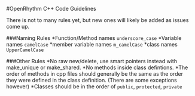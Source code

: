 #OpenRhythm C++ Code Guidelines

There is not to many rules yet, but new ones will likely be added as issues come up.

###Naming Rules
*Function/Method names `underscore_case`
*Variable names `camelCase`
*member variable names `m_camelCase`
*class names `UpperCamelCase`

###Other Rules
*No raw new/delete, use smart pointers instead with make_unique or make_shared.
*No methods inside class defintions.
*The order of methods in cpp files should generally be the same as the order they were defined in the class definition. (There are some exceptions however)
*Classes should be in the order of `public`, `protected`, `private`
